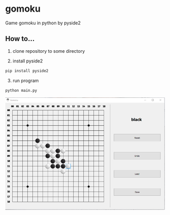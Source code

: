 # gomoku
Game gomoku in python by pyside2

## How to...

1. clone repository to some directory

2. install pyside2

```sh
pip install pyside2
```

3. run program

```sh
python main.py
```

![](.screenshots/../screenshots/window.jpg)